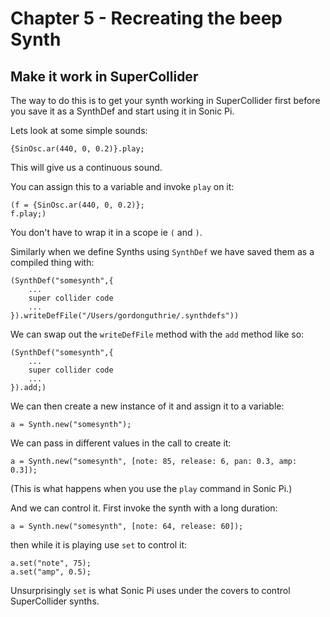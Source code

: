 # Chapter 5 - Recreating the beep Synth

## Make it work in SuperCollider

The way to do this is to get your synth working in SuperCollider first before you save it as a SynthDef and start using it in Sonic Pi.

Lets look at some simple sounds:

```supercollider
{SinOsc.ar(440, 0, 0.2)}.play;
```

This will give us a continuous sound.

You can assign this to a variable and invoke `play` on it:

```supercollider
(f = {SinOsc.ar(440, 0, 0.2)};
f.play;)
```

You don't have to wrap it in a scope ie `(` and `)`.

Similarly when we define Synths using `SynthDef` we have saved them as a compiled thing with:

```supercollider
(SynthDef("somesynth",{
	...
	super collider code
	...
}).writeDefFile("/Users/gordonguthrie/.synthdefs"))
```

We can swap out the `writeDefFile` method with the `add` method like so:

```supercollider
(SynthDef("somesynth",{
	...
	super collider code
	...
}).add;)
```

We can then create a new instance of it and assign it to a variable:


```supercollider
a = Synth.new("somesynth");
```

We can pass in different values in the call to create it:

```supercollider
a = Synth.new("somesynth", [note: 85, release: 6, pan: 0.3, amp: 0.3]);
```

(This is what happens when you use the `play` command in Sonic Pi.)

And we can control it. First invoke the synth with a long duration:

```supercollider
a = Synth.new("somesynth", [note: 64, release: 60]);
```

then while it is playing use `set` to control it:

```supercollider
a.set("note", 75);
a.set("amp", 0.5);
```

Unsurprisingly `set` is what Sonic Pi uses under the covers to control SuperCollider synths.
